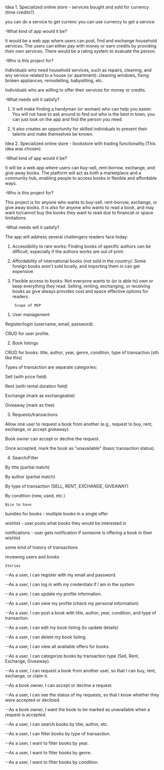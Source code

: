 Idea 1. Specialized online store - services bought and sold for currency (time credits?).

you can do a service to get currenc
you can use currency to get a service

-What kind of app would it be?

It would be a web app where users can post, find and exchange household services. The users can either pay with money or earn credits by providing their own services. There would be a rating system to evaluate the person.

-Who is this project for?

Individuals who need household services, such as repairs, cleaning, and any service related to a house (or apartment): cleaning windows, fixing broken appliances, remodelling, babysitting, etc.

Individuals who are willing to offer their services for money or credits.

-What needs will it satisfy?

1) It will make finding a handyman (or woman) who can help you easier. You will not have to ask around to find out who is the best in town, you can just look on the app and find the person you need.

2) It also creates an opportunity for skilled individuals to present their talents and make themselves be known.



Idea 2. Specialized online store - bookstore with trading functionality.(This idea was chosen)

-What kind of app would it be?

It will be a web app where users can buy-sell, rent-borrow, exchange, and give away books. The platform will act as both a marketplace and a community hub, enabling people to access books in flexible and affordable ways.

-Who is this project for?

This project is for anyone who wants to buy-sell, rent-borrow, exchange, or give away books. It is also for anyone who wants to read a book, and may want to/cannot buy the books they want to read due to financial or space limitations.

-What needs will it satisfy?

The app will address several challengers readers face today:
1) Accessibility to rare works: Finding books of specific authors can be difficult, especially if the authors works are out of print. 
2) Affordability of international books (not sold in the country): Some foreign books aren't sold locally, and importing them in can get expensive.

3) Flexible access to books: Not everyone wants to (or is able to) own or keep everything they read. Selling, renting, exchanging, or receiving books as give always provides cost and space effective options for readers.


        Scope of MVP
1. User management 

Register/login (username, email, password).

CRUD for user profile.

2. Book listings

CRUD for books: title, author, year, genre, condition, type of transaction (sth like this)

Types of transaction are separate categories:

Sell (with price field)

Rent (with rental duration field)

Exchange (mark as exchangeable)

Giveaway (mark as free)

3. Requests/transactions

Allow one user to request a book from another (e.g., request to buy, rent, exchange, or accept giveaway).

Book owner can accept or decline the request.

Once accepted, mark the book as "unavailable" (basic transaction status).

4. Search/Filter 

By title (partial match)

By author (partial match)

By type of transaction (SELL, RENT, EXCHANGE, GIVEAWAY)

By condition (new, used, etc.)

    Nice to have
bundles for books - multiple books in a single offer

wishlist - user posts what books they would be interested in

notifications - user gets notification if someone is offering a book in their wishlist

some kind of history of transactions

reviewing users and books

    Stories

--As a user, I can register with my email and password.

--As a user, I can log in with my credentials if I am in the system

--As a user, I can update my profile information.

--As a user, I can view my profile (check my personal information)


--As a user, I can post a book with title, author, year, condition, and type of transaction.

--As a user, I can edit my book listing (to update details)

--As a user, I can delete my book listing.

--As a user, I can view all available offers for books.

--As a user, I can categorize books by transaction type (Sell, Rent, Exchange, Giveaway).


--As a user, I can request a book from another user, so that I can buy, rent, exchange, or claim it.

--As a book owner, I can  accept or decline a request.

--As a user, I can see the status of my requests, so that I know whether they were accepted or declined.

--As a book owner, I want the book to be marked as unavailable when a request is accepted.


--As a user, I can search books by title, author, etc.

--As a user, I can filter books by type of transaction.

--As a user, I want to filter books by year.

--As a user, I want to filter books by genre.

--As a user, I want to filter books by condition.

